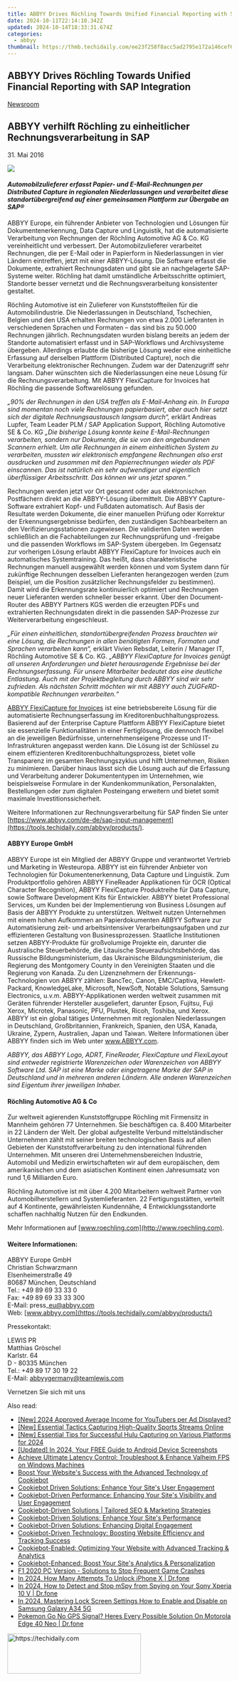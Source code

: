 ```yaml
---
title: ABBYY Drives Röchling Towards Unified Financial Reporting with SAP Integration
date: 2024-10-11T22:14:10.342Z
updated: 2024-10-14T18:33:31.674Z
categories:
  - abbyy
thumbnail: https://thmb.techidaily.com/ee23f258f8acc5ad2795e172a146cef682a3a259b32871693580ae9137133cdf.jpg
---
```


## ABBYY Drives Röchling Towards Unified Financial Reporting with SAP Integration

[Newsroom](https://tools.techidaily.com/abbyy/products/)

## ABBYY verhilft Röchling zu einheitlicher Rechnungsverarbeitung in SAP

31\. Mai 2016

![](https://content.abbyy.com/-/media/project/abbyy/abbyy/branchtemplates/shutterstock_1272462163_1296-x-729.jpg?h=729&iar=0&w=1296)

#### _Automobilzulieferer erfasst Papier- und E-Mail-Rechnungen per Distributed Capture in regionalen Niederlassungen und verarbeitet diese standortübergreifend auf einer gemeinsamen Plattform zur Übergabe an SAP®_

  
ABBYY Europe, ein führender Anbieter von Technologien und Lösungen für Dokumentenerkennung, Data Capture und Linguistik, hat die automatisierte Verarbeitung von Rechnungen der Röchling Automotive AG & Co. KG vereinheitlicht und verbessert. Der Automobilzulieferer verarbeitet Rechnungen, die per E-Mail oder in Papierform in Niederlassungen in vier Ländern eintreffen, jetzt mit einer ABBYY-Lösung. Die Software erfasst die Dokumente, extrahiert Rechnungsdaten und gibt sie an nachgelagerte SAP-Systeme weiter. Röchling hat damit umständliche Arbeitsschritte optimiert, Standorte besser vernetzt und die Rechnungsverarbeitung konsistenter gestaltet.  
  
Röchling Automotive ist ein Zulieferer von Kunststoffteilen für die Automobilindustrie. Die Niederlassungen in Deutschland, Tschechien, Belgien und den USA erhalten Rechnungen von etwa 2.000 Lieferanten in verschiedenen Sprachen und Formaten – das sind bis zu 50.000 Rechnungen jährlich. Rechnungsdaten wurden bislang bereits an jedem der Standorte automatisiert erfasst und in SAP-Workflows und Archivsysteme übergeben. Allerdings erlaubte die bisherige Lösung weder eine einheitliche Erfassung auf derselben Plattform (Distributed Capture), noch die Verarbeitung elektronischer Rechnungen. Zudem war der Datenzugriff sehr langsam. Daher wünschten sich die Niederlassungen eine neue Lösung für die Rechnungsverarbeitung. Mit ABBYY FlexiCapture for Invoices hat Röchling die passende Softwarelösung gefunden.  
  
_„90% der Rechnungen in den USA treffen als E-Mail-Anhang ein. In Europa sind momentan noch viele Rechnungen papierbasiert, aber auch hier setzt sich der digitale Rechnungsaustausch langsam durch“,_ erklärt Andreas Lupfer, Team Leader PLM / SAP Application Support, Röchling Automotive SE & Co. KG _„Die bisherige Lösung konnte keine E-Mail-Rechnungen verarbeiten, sondern nur Dokumente, die sie von den angebundenen Scannern erhielt. Um alle Rechnungen in einem einheitlichen System zu verarbeiten, mussten wir elektronisch empfangene Rechnungen also erst ausdrucken und zusammen mit den Papierrechnungen wieder als PDF einscannen. Das ist natürlich ein sehr aufwendiger und eigentlich überflüssiger Arbeitsschritt. Das können wir uns jetzt sparen.“_ 
  
Rechnungen werden jetzt vor Ort gescannt oder aus elektronischen Postfächern direkt an die ABBYY-Lösung übermittelt. Die ABBYY Capture-Software extrahiert Kopf- und Fußdaten automatisch. Auf Basis der Resultate werden Dokumente, die einer manuellen Prüfung oder Korrektur der Erkennungsergebnisse bedürfen, den zuständigen Sachbearbeitern an den Verifizierungsstationen zugewiesen. Die validierten Daten werden schließlich an die Fachabteilungen zur Rechnungsprüfung und -freigabe und die passenden Workflows im SAP-System übergeben. Im Gegensatz zur vorherigen Lösung erlaubt ABBYY FlexiCapture for Invoices auch ein automatisches Systemtraining. Das heißt, dass charakteristische Rechnungen manuell ausgewählt werden können und vom System dann für zukünftige Rechnungen desselben Lieferanten herangezogen werden (zum Beispiel, um die Position zusätzlicher Rechnungsfelder zu bestimmen). Damit wird die Erkennungsrate kontinuierlich optimiert und Rechnungen neuer Lieferanten werden schneller besser erkannt. Über den Document-Router des ABBYY Partners KGS werden die erzeugten PDFs und extrahierten Rechnungsdaten direkt in die passenden SAP-Prozesse zur Weiterverarbeitung eingeschleust.  
  
_„Für einen einheitlichen, standortübergreifenden Prozess brauchten wir eine Lösung, die Rechnungen in allen benötigten Formen, Formaten und Sprachen verarbeiten kann“,_ erklärt Vivien Rebsdat, Leiterin / Manager IT, Röchling Automotive SE & Co. KG. _„ABBYY FlexiCapture for Invoices genügt all unseren Anforderungen und bietet herausragende Ergebnisse bei der Rechnungserfassung. Für unsere Mitarbeiter bedeutet das eine deutliche Entlastung. Auch mit der Projektbegleitung durch ABBYY sind wir sehr zufrieden. Als nächsten Schritt möchten wir mit ABBYY auch ZUGFeRD-kompatible Rechnungen verarbeiten.“_ 
  
[ABBYY FlexiCapture for Invoices](https://tools.techidaily.com/abbyy/products/) ist eine betriebsbereite Lösung für die automatisierte Rechnungserfassung im Kreditorenbuchhaltungsprozess. Basierend auf der Enterprise Capture Plattform ABBYY FlexiCapture bietet sie essenzielle Funktionalitäten in einer Fertiglösung, die dennoch flexibel an die jeweiligen Bedürfnisse, unternehmenseigene Prozesse und IT-Infrastrukturen angepasst werden kann. Die Lösung ist der Schlüssel zu einem effizienteren Kreditorenbuchhaltungsprozess, bietet volle Transparenz im gesamten Rechnungszyklus und hilft Unternehmen, Risiken zu minimieren. Darüber hinaus lässt sich die Lösung auch auf die Erfassung und Verarbeitung anderer Dokumententypen im Unternehmen, wie beispielsweise Formulare in der Kundenkommunikation, Personalakten, Bestellungen oder zum digitalen Posteingang erweitern und bietet somit maximale Investitionssicherheit.  
  
Weitere Informationen zur Rechnungsverarbeitung für SAP finden Sie unter [https://www.abbyy.com/de-de/sap-input-management](https://tools.techidaily.com/abbyy/products/).

#### ABBYY Europe GmbH

ABBYY Europe ist ein Mitglied der ABBYY Gruppe und verantwortet Vertrieb und Marketing in Westeuropa. ABBYY ist ein führender Anbieter von Technologien für Dokumentenerkennung, Data Capture und Linguistik. Zum Produktportfolio gehören ABBYY FineReader Applikationen für OCR (Optical Character Recognition), ABBYY FlexiCapture Produktreihe für Data Capture, sowie Software Development Kits für Entwickler. ABBYY bietet Professional Services, um Kunden bei der Implementierung von Business Lösungen auf Basis der ABBYY Produkte zu unterstützen. Weltweit nutzen Unternehmen mit einem hohen Aufkommen an Papierdokumenten ABBYY Software zur Automatisierung zeit- und arbeitsintensiver Verarbeitungsaufgaben und zur effizienteren Gestaltung von Businessprozessen. Staatliche Institutionen setzen ABBYY-Produkte für großvolumige Projekte ein, darunter die Australische Steuerbehörde, die Litauische Steueraufsichtsbehörde, das Russische Bildungsministerium, das Ukrainische Bildungsministerium, die Regierung des Montgomery County in den Vereinigten Staaten und die Regierung von Kanada. Zu den Lizenznehmern der Erkennungs-Technologien von ABBYY zählen: BancTec, Canon, EMC/Captiva, Hewlett-Packard, KnowledgeLake, Microsoft, NewSoft, Notable Solutions, Samsung Electronics, u.v.m. ABBYY-Applikationen werden weltweit zusammen mit Geräten führender Hersteller ausgeliefert, darunter Epson, Fujitsu, Fuji Xerox, Microtek, Panasonic, PFU, Plustek, Ricoh, Toshiba, und Xerox. ABBYY ist ein global tätiges Unternehmen mit regionalen Niederlassungen in Deutschland, Großbritannien, Frankreich, Spanien, den USA, Kanada, Ukraine, Zypern, Australien, Japan und Taiwan. Weitere Informationen über ABBYY finden sich im Web unter www.ABBYY.com.

_ABBYY, das ABBYY Logo, ADRT, FineReader, FlexiCapture und FlexiLayout sind entweder registrierte Warenzeichen oder Warenzeichen von ABBYY Software Ltd. SAP ist eine Marke oder eingetragene Marke der SAP in Deutschland und in mehreren anderen Ländern. Alle anderen Warenzeichen sind Eigentum ihrer jeweiligen Inhaber._

#### Röchling Automotive AG & Co

Zur weltweit agierenden Kunststoffgruppe Röchling mit Firmensitz in Mannheim gehören 77 Unternehmen. Sie beschäftigen ca. 8.400 Mitarbeiter in 22 Ländern der Welt. Der global aufgestellte Verbund mittelständischer Unternehmen zählt mit seiner breiten technologischen Basis auf allen Gebieten der Kunststoffverarbeitung zu den international führenden Unternehmen. Mit unseren drei Unternehmensbereichen Industrie, Automobil und Medizin erwirtschafteten wir auf dem europäischen, dem amerikanischen und dem asiatischen Kontinent einen Jahresumsatz von rund 1,6 Milliarden Euro.

Röchling Automotive ist mit über 4.200 Mitarbeitern weltweit Partner von Automobilherstellern und Systemlieferanten. 22 Fertigungsstätten, verteilt auf 4 Kontinente, gewährleisten Kundennähe, 4 Entwicklungsstandorte schaffen nachhaltig Nutzen für den Endkunden.

Mehr Informationen auf [www.roechling.com](http://www.roechling.com).

#### Weitere Informationen:

ABBYY Europe GmbH  
Christian Schwarzmann  
Elsenheimerstraße 49   
80687 München, Deutschland   
Tel.: +49 89 69 33 33 0  
Fax: +49 89 69 33 33 300  
E-Mail: press\_eu@abbyy.com  
Web: [www.abbyy.com](https://tools.techidaily.com/abbyy/products/) 

Pressekontakt:

LEWIS PR  
Matthias Gröschel  
Karlstr. 64  
D - 80335 München  
Tel.: +49 89 17 30 19 22  
E-Mail: [abbyygermany@teamlewis.com](https://tools.techidaily.com/abbyy/products/) 

Vernetzen Sie sich mit uns

<ins class="adsbygoogle"
     style="display:block"
     data-ad-format="autorelaxed"
     data-ad-client="ca-pub-7571918770474297"
     data-ad-slot="1223367746"></ins>

<ins class="adsbygoogle"
     style="display:block"
     data-ad-client="ca-pub-7571918770474297"
     data-ad-slot="8358498916"
     data-ad-format="auto"
     data-full-width-responsive="true"></ins>

<span class="atpl-alsoreadstyle">Also read:</span>
<div><ul>
<li><a href="https://facebook-video-footage.techidaily.com/new-2024-approved-average-income-for-youtubers-per-ad-displayed/"><u>[New] 2024 Approved Average Income for YouTubers per Ad Displayed?</u></a></li>
<li><a href="https://remote-screen-capture.techidaily.com/new-essential-tactics-capturing-high-quality-sports-streams-online/"><u>[New] Essential Tactics Capturing High-Quality Sports Streams Online</u></a></li>
<li><a href="https://screen-mirroring-recording.techidaily.com/new-essential-tips-for-successful-hulu-capturing-on-various-platforms-for-2024/"><u>[New] Essential Tips for Successful Hulu Capturing on Various Platforms for 2024</u></a></li>
<li><a href="https://screen-mirroring-recording.techidaily.com/updated-in-2024-your-free-guide-to-android-device-screenshots/"><u>[Updated] In 2024, Your FREE Guide to Android Device Screenshots</u></a></li>
<li><a href="https://win-able.techidaily.com/achieve-ultimate-latency-control-troubleshoot-and-enhance-valheim-fps-on-windows-machines/"><u>Achieve Ultimate Latency Control: Troubleshoot & Enhance Valheim FPS on Windows Machines</u></a></li>
<li><a href="https://discover-advanced.techidaily.com/boost-your-websites-success-with-the-advanced-technology-of-cookiebot/"><u>Boost Your Website's Success with the Advanced Technology of Cookiebot</u></a></li>
<li><a href="https://discover-advanced.techidaily.com/cookiebot-driven-solutions-enhance-your-sites-user-engagement/"><u>Cookiebot Driven Solutions: Enhance Your Site's User Engagement</u></a></li>
<li><a href="https://discover-advanced.techidaily.com/cookiebot-driven-performance-enhancing-your-sites-visibility-and-user-engagement/"><u>Cookiebot-Driven Performance: Enhancing Your Site's Visibility and User Engagement</u></a></li>
<li><a href="https://discover-advanced.techidaily.com/cookiebot-driven-solutions-tailored-seo-and-marketing-strategies/"><u>Cookiebot-Driven Solutions | Tailored SEO & Marketing Strategies</u></a></li>
<li><a href="https://discover-advanced.techidaily.com/cookiebot-driven-solutions-enhance-your-sites-performance/"><u>Cookiebot-Driven Solutions: Enhance Your Site's Performance</u></a></li>
<li><a href="https://discover-advanced.techidaily.com/cookiebot-driven-solutions-enhancing-digital-engagement/"><u>Cookiebot-Driven Solutions: Enhancing Digital Engagement</u></a></li>
<li><a href="https://discover-advanced.techidaily.com/cookiebot-driven-technology-boosting-website-efficiency-and-tracking-success/"><u>Cookiebot-Driven Technology: Boosting Website Efficiency and Tracking Success</u></a></li>
<li><a href="https://discover-advanced.techidaily.com/cookiebot-enabled-optimizing-your-website-with-advanced-tracking-and-analytics/"><u>Cookiebot-Enabled: Optimizing Your Website with Advanced Tracking & Analytics</u></a></li>
<li><a href="https://discover-advanced.techidaily.com/cookiebot-enhanced-boost-your-sites-analytics-and-personalization/"><u>Cookiebot-Enhanced: Boost Your Site's Analytics & Personalization</u></a></li>
<li><a href="https://win-able.techidaily.com/f1-2020-pc-version-solutions-to-stop-frequent-game-crashes/"><u>F1 2020 PC Version - Solutions to Stop Frequent Game Crashes</u></a></li>
<li><a href="https://iphone-unlock.techidaily.com/in-2024-how-many-attempts-to-unlock-iphone-x-drfone-by-drfone-ios/"><u>In 2024, How Many Attempts To Unlock iPhone X | Dr.fone</u></a></li>
<li><a href="https://location-social.techidaily.com/in-2024-how-to-detect-and-stop-mspy-from-spying-on-your-sony-xperia-10-v-drfone-by-drfone-virtual-android/"><u>In 2024, How to Detect and Stop mSpy from Spying on Your Sony Xperia 10 V | Dr.fone</u></a></li>
<li><a href="https://android-unlock.techidaily.com/in-2024-mastering-lock-screen-settings-how-to-enable-and-disable-on-samsung-galaxy-a34-5g-by-drfone-android/"><u>In 2024, Mastering Lock Screen Settings How to Enable and Disable on Samsung Galaxy A34 5G</u></a></li>
<li><a href="https://android-pokemon-go.techidaily.com/pokemon-go-no-gps-signal-heres-every-possible-solution-on-motorola-edge-40-neo-drfone-by-drfone-virtual-android/"><u>Pokemon Go No GPS Signal? Heres Every Possible Solution On Motorola Edge 40 Neo | Dr.fone</u></a></li>
</ul></div>

<!-- affiliate ads begin -->
<a href="https://aligracehair.sjv.io/c/5597632/1948876/19272" target="_top" id="1948876">
  <img src="//a.impactradius-go.com/display-ad/19272-1948876" border="0" alt="https://techidaily.com" width="300" height="90"/>
</a>
<img height="0" width="0" src="https://aligracehair.sjv.io/i/5597632/1948876/19272" style="position:absolute;visibility:hidden;" border="0" />
<!-- affiliate ads end -->

